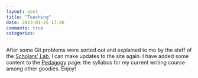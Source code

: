 ```yaml
---
layout: post
title: "Teaching"
date: 2013-01-25 17:26
comments: true
categories:
---
```

After some Git problems were sorted out and explained to me by the staff of the <a href="http://www.scholarslab.org/">Scholars' Lab</a>, I can make updates to the site again. I have added some content to the <a href="{{ site.baseurl }}/pedagogy">Pedagogy</a> page: the syllabus for my current writing course among other goodies. Enjoy!

